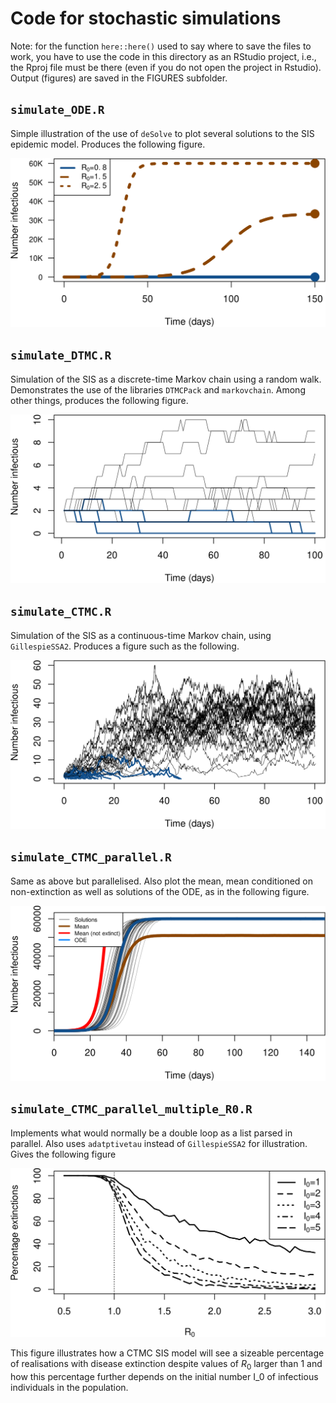 # Code for stochastic simulations

Note: for the function `here::here()` used to say where to save the files to work, you have to use the code in this directory as an RStudio project, i.e., the Rproj file must be there (even if you do not open the project in Rstudio). Output (figures) are saved in the FIGURES subfolder.

## `simulate_ODE.R`
Simple illustration of the use of `deSolve` to plot several solutions to the SIS epidemic model. Produces the following figure.

![width:400px](https://github.com/julien-arino/UK-APASI/blob/7db02e07e5af2259d578317b89c0db9080f945e8/StochasticSimulations/FIGURES/ODE_SIS.png)

## `simulate_DTMC.R`
Simulation of the SIS as a discrete-time Markov chain using a random walk. Demonstrates the use of the libraries `DTMCPack` and `markovchain`. Among other things, produces the following figure.

![width:400px](https://github.com/julien-arino/UK-APASI/blob/24d5ecb3a64c94da18d2f0b48e2b0ee36b2bfcb4/StochasticSimulations/FIGURES/several_DTMC_sims.png)


## `simulate_CTMC.R`
Simulation of the SIS as a continuous-time Markov chain, using `GillespieSSA2`. Produces a figure such as the following.

![width:300px](https://github.com/julien-arino/UK-APASI/blob/7db02e07e5af2259d578317b89c0db9080f945e8/StochasticSimulations/FIGURES/several_CTMC_sims.png)

## `simulate_CTMC_parallel.R`
Same as above but parallelised. Also plot the mean, mean conditioned on non-extinction as well as solutions of the ODE, as in the following figure.

![width:300px](https://github.com/julien-arino/UK-APASI/blob/24d5ecb3a64c94da18d2f0b48e2b0ee36b2bfcb4/StochasticSimulations/FIGURES/many_CTMC_sims_with_means.png)

## `simulate_CTMC_parallel_multiple_R0.R`
Implements what would normally be a double loop as a list parsed in parallel. Also uses `adatptivetau` instead of `GillespieSSA2` for illustration. Gives the following figure

![width:400px](https://github.com/julien-arino/UK-APASI/blob/298796a1e3c675aa7d0f03e08b482ff2c68a412c/StochasticSimulations/FIGURES/extinctions_fct_R0.png)

This figure illustrates how a CTMC SIS model will see a sizeable percentage of realisations with disease extinction despite values of $R_0$ larger than 1 and how this percentage further depends on the initial number I_0 of infectious individuals in the population.
